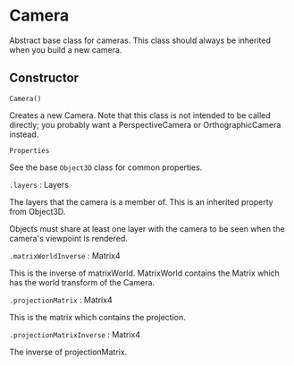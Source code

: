 # Camera

Abstract base class for cameras. This class should always be inherited when you build a new camera.

## Constructor

`Camera()`

Creates a new Camera. Note that this class is not intended to be called directly; you probably want a PerspectiveCamera or OrthographicCamera instead.

`Properties`

See the base `Object3D` class for common properties.

`.layers` : Layers

The layers that the camera is a member of. This is an inherited property from Object3D.

Objects must share at least one layer with the camera to be seen when the camera's viewpoint is rendered.

`.matrixWorldInverse` : Matrix4

This is the inverse of matrixWorld. MatrixWorld contains the Matrix which has the world transform of the Camera.

`.projectionMatrix` : Matrix4

This is the matrix which contains the projection.

`.projectionMatrixInverse` : Matrix4

The inverse of projectionMatrix.